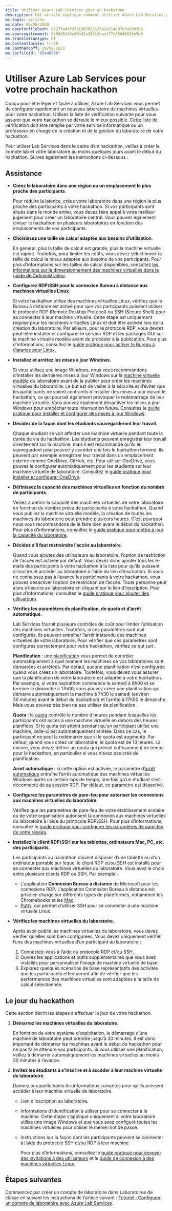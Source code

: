 ```yaml
---
title: Utiliser Azure Lab Services pour un hackathon
description: Cet article explique comment utiliser Azure Lab Services pour créer des laboratoires dans le cadre d’un hackathon.
ms.topic: article
ms.date: 06/26/2020
ms.openlocfilehash: 8727fad6f37d1365983127a1a514e87e3a5003b9
ms.sourcegitcommit: 829d951d5c90442a38012daaf77e86046018e5b9
ms.translationtype: HT
ms.contentlocale: fr-FR
ms.lasthandoff: 10/09/2020
ms.locfileid: "85445880"
---
```

# <a name="use-azure-lab-services-for-your-next-hackathon"></a>Utiliser Azure Lab Services pour votre prochain hackathon
Conçu pour être léger et facile à utiliser, Azure Lab Services vous permet de configurer rapidement un nouveau laboratoire de machines virtuelles pour votre hackathon.  Utilisez la liste de vérification suivante pour vous assurer que votre hackathon se déroule le mieux possible. Cette liste de vérification doit être remplie par votre service informatique ou un professeur en charge de la création et de la gestion du laboratoire de votre hackathon. 

Pour utiliser Lab Services dans le cadre d’un hackathon, veillez à créer le compte lab et votre laboratoire au moins quelques jours avant le début du hackathon. Suivez également les instructions ci-dessous :

## <a name="guidance"></a>Assistance

- **Créez le laboratoire dans une région ou un emplacement le plus proche des participants**. 

    Pour réduire la latence, créez votre laboratoire dans une région la plus proche des participants à votre hackathon.  Si vos participants sont situés dans le monde entier, vous devez faire appel à votre meilleur jugement pour créer un laboratoire central.  Vous pouvez également diviser le hackathon en plusieurs laboratoires en fonction des emplacements de vos participants.
- **Choisissez une taille de calcul adaptée aux besoins d’utilisation**.

    En général, plus la taille de calcul est grande, plus la machine virtuelle est rapide. Toutefois, pour limiter les coûts, vous devez sélectionner la taille de calcul la mieux adaptée aux besoins de vos participants. Pour plus d’informations sur les tailles de calcul disponibles, consultez [les informations sur le dimensionnement des machines virtuelles dans le guide de l’administrateur](administrator-guide.md#vm-sizing).
- **Configurez RDP\SSH pour la connexion Bureau à distance aux machines virtuelles Linux**.

    Si votre hackathon utilise des machines virtuelles Linux, vérifiez que le Bureau à distance est activé pour que vos participants puissent utiliser le protocole RDP (Remote Desktop Protocol) ou SSH (Secure Shell) pour se connecter à leur machine virtuelle. Cette étape est uniquement requise pour les machines virtuelles Linux et doit être activée lors de la création du laboratoire. Par ailleurs, pour le protocole RDP, vous devrez peut-être installer et configurer le serveur RDP et les packages GUI sur la machine virtuelle modèle avant de procéder à la publication.  Pour plus d’informations, consultez le [guide pratique pour activer le Bureau à distance pour Linux](how-to-enable-remote-desktop-linux.md).

- **Installez et arrêtez les mises à jour Windows**. 

    Si vous utilisez une image Windows, nous vous recommandons d’installer les dernières mises à jour Windows sur la [machine virtuelle modèle](how-to-create-manage-template.md) du laboratoire avant de la publier pour créer les machines virtuelles du laboratoire. Le but est de veiller à la sécurité et d’éviter que les participants ne soient contraints d’installer des mises à jour durant le hackathon, ce qui pourrait également provoquer le redémarrage de leur machine virtuelle. Vous pouvez également désactiver les mises à jour Windows pour empêcher toute interruption future. Consultez le [guide pratique pour installer et configurer des mises à jour Windows](how-to-prepare-windows-template.md#install-and-configure-updates).
- **Décidez de la façon dont les étudiants sauvegarderont leur travail**. 

    Chaque étudiant se voit affecter une machine virtuelle pendant toute la durée de vie du hackathon. Les étudiants peuvent enregistrer leur travail directement sur la machine, mais il est recommandé qu’ils le sauvegardent pour pouvoir y accéder une fois le hackathon terminé. Ils peuvent par exemple enregistrer leur travail dans un emplacement externe comme OneDrive, GitHub, etc. Pour utiliser OneDrive, vous pouvez le configurer automatiquement pour les étudiants sur leur machine virtuelle de laboratoire. Consultez le [guide pratique pour installer et configurer OneDrive](how-to-prepare-windows-template.md#install-and-configure-onedrive).
- **Définissez la capacité des machines virtuelles en fonction du nombre de participants**. 

    Veillez à définir la capacité des machines virtuelles de votre laboratoire en fonction du nombre prévu de participants à votre hackathon. Quand vous publiez la machine virtuelle modèle, la création de toutes les machines du laboratoire peut prendre plusieurs heures. C’est pourquoi nous vous recommandons de le faire bien avant le début du hackathon. Pour plus d’informations, consultez le [guide pratique pour mettre à jour la capacité du laboratoire](how-to-set-virtual-machine-passwords.md#update-the-lab-capacity).

- **Décidez s’il faut restreindre l’accès au laboratoire**. 

    Quand vous ajoutez des utilisateurs au laboratoire, l’option de restriction de l’accès est activée par défaut. Vous devez donc ajouter tous les e-mails des participants à votre hackathon à la liste pour qu’ils puissent s’inscrire et accéder au laboratoire à l’aide du lien d’inscription. Si vous ne connaissez pas à l’avance les participants à votre hackathon, vous pouvez désactiver l’option de restriction de l’accès. Toute personne peut alors s’inscrire au laboratoire en cliquant sur le lien d’inscription. Pour plus d’informations, consultez le [guide pratique pour ajouter des utilisateurs](how-to-configure-student-usage.md#add-users-to-a-lab).

- **Vérifiez les paramètres de planification, de quota et d’arrêt automatique**. 

    Lab Services fournit plusieurs contrôles de coût pour limiter l’utilisation des machines virtuelles. Toutefois, si ces paramètres sont mal configurés, ils peuvent entraîner l’arrêt inattendu des machines virtuelles de votre laboratoire. Pour vérifier que ces paramètres sont configurés correctement pour votre hackathon, vérifiez ce qui suit :

    **Planification** : une [planification](how-to-create-schedules.md) vous permet de contrôler automatiquement à quel moment les machines de vos laboratoires sont démarrées et arrêtées. Par défaut, aucune planification n’est configurée quand vous créez un laboratoire. Toutefois, vous devez vous assurer que la planification de votre laboratoire est adaptée à votre hackathon.  Par exemple, si votre hackathon commence le samedi à 8h00 et se termine le dimanche à 17h00, vous pouvez créer une planification qui démarre automatiquement la machine à 7h30 le samedi (environ 30 minutes avant le début du hackathon) et l’arrête à 17h00 le dimanche. Mais vous pouvez très bien ne pas utiliser de planification.

    **Quota** : le [quota](how-to-configure-student-usage.md#set-quotas-for-users) contrôle le nombre d’heures pendant lesquelles les participants ont accès à une machine virtuelle en dehors des heures planifiées. Si le quota est atteint pendant qu’un participant utilise une machine, celle-ci est automatiquement arrêtée. Dans ce cas, le participant ne peut la redémarrer que si le quota est augmenté. Par défaut, quand vous créez un laboratoire, le quota est de 10 heures. Là encore, vous devez définir un quota qui prévoit suffisamment de temps pour le hackathon, en particulier si vous n’avez pas créé de planification.

    **Arrêt automatique** : si cette option est activée, le paramètre d’[arrêt automatique](how-to-enable-shutdown-disconnect.md) entraîne l’arrêt automatique des machines virtuelles Windows après un certain laps de temps, une fois qu’un étudiant s’est déconnecté de sa session RDP. Par défaut, ce paramètre est désactivé.

- **Configurez les paramètres de pare-feu pour autoriser les connexions aux machines virtuelles du laboratoire**. 

    Vérifiez que les paramètres de pare-feu de votre établissement scolaire ou de votre organisation autorisent la connexion aux machines virtuelles du laboratoire à l’aide du protocole RDP\SSH. Pour plus d’informations, consultez le [guide pratique pour configurer les paramètres de pare-feu de votre réseau](how-to-configure-firewall-settings.md).

- **Installez le client RDP\SSH sur les tablettes, ordinateurs Mac, PC, etc. des participants**.

    Les participants au hackathon doivent disposer d’une tablette ou d’un ordinateur portable sur lequel le client RDP et/ou SSH est installé pour se connecter aux machines virtuelles du laboratoire. Vous avez le choix entre plusieurs clients RDP ou SSH. Par exemple :

    - L’application **Connexion Bureau à distance** de Microsoft pour les connexions RDP. L’application Connexion Bureau à distance est prise en charge sur différents types de plateformes, notamment les Chromebooks et les [Mac](https://techcommunity.microsoft.com/t5/azure-lab-services/connecting-to-azure-lab-services-environments-on-your-macos/ba-p/1290162).
    - [Putty](https://techcommunity.microsoft.com/t5/azure-lab-services/connecting-to-azure-lab-services-environments-on-your-macos/ba-p/1290162), qui permet d’utiliser SSH pour se connecter à une machine virtuelle Linux.
- **Vérifiez les machines virtuelles du laboratoire**. 

    Après avoir publié les machines virtuelles du laboratoire, vous devez vérifier qu’elles sont bien configurées. Vous devez uniquement vérifier l’une des machines virtuelles d’un participant au laboratoire :

    1. Connectez-vous à l’aide du protocole RDP et/ou SSH.
    2. Ouvrez les applications et outils supplémentaires que vous avez installés pour personnaliser l’image de machine virtuelle de base.
    3. Explorez quelques scénarios de base représentatifs des activités que les participants effectueront afin de vérifier que les performances des machines virtuelles sont adaptées à la taille de calcul sélectionnée.

## <a name="on-the-day-of-hackathon"></a>Le jour du hackathon
Cette section décrit les étapes à effectuer le jour de votre hackathon.

1. **Démarrez les machines virtuelles du laboratoire**.

    En fonction de votre système d’exploitation, le démarrage d’une machine de laboratoire peut prendre jusqu’à 30 minutes. Il est donc important de démarrer les machines avant le début du hackathon pour ne pas faire attendre vos participants. Si vous utilisez une planification, veillez à démarrer automatiquement les machines virtuelles au moins 30 minutes à l’avance.
2. **Invitez les étudiants à s’inscrire et à accéder à leur machine virtuelle de laboratoire**. 

    Donnez aux participants les informations suivantes pour qu’ils puissent accéder à leur machine virtuelle de laboratoire. 

    - Lien d’inscription au laboratoire. 
    - Informations d’identification à utiliser pour se connecter à la machine. Cette étape s’applique uniquement si votre laboratoire utilise une image Windows et que vous avez configuré toutes les machines virtuelles pour utiliser le même mot de passe.
    - Instructions sur la façon dont les participants peuvent se connecter à l’aide du protocole SSH et/ou RDP à leur machine.

        Pour plus d’informations, consultez le [guide pratique pour envoyer des invitations à des utilisateurs](how-to-configure-student-usage.md?branch=master#send-invitations-to-users) et le [guide de connexion à des machines virtuelles Linux](how-to-use-remote-desktop-linux-student.md?branch=master). 

## <a name="next-steps"></a>Étapes suivantes
Commencez par créer un compte de laboratoire dans Laboratoires de classe en suivant les instructions de l’article suivant : [Tutoriel : Configurer un compte de laboratoire avec Azure Lab Services](tutorial-setup-lab-account.md).